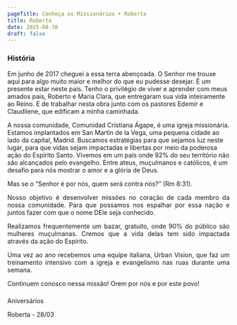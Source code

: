 ```yaml
---
pageTitle: Conheça os Missionários • Roberta
title: Roberta
date: 2025-08-30
draft: false
---
```

### História

Em junho de 2017 cheguei a essa terra abençoada. O Senhor me trouxe aqui para algo muito maior e melhor do que eu pudesse desejar. É um presente estar neste país. Tenho o privilégio de viver e aprender com meus amados pais, Roberto e Maria Clara, que entregaram sua vida inteiramente ao Reino. E de trabalhar nesta obra junto com os pastores Edemir e Claudilene, que edificam a minha caminhada.

  
A nossa comunidade, Comunidad Cristiana Ágape, é uma igreja missionária. Estamos implantados em San Martín de la Vega, uma pequena cidade ao lado da capital, Madrid. Buscamos estratégias para que sejamos luz neste lugar, para que vidas sejam impactadas e libertas por meio da poderosa ação do Espírito Santo. Vivemos em um país onde 92% do seu território não são alcançados pelo evangelho. Entre ateus, muçulmanos e católicos, é um desafio para nós mostrar o amor e a glória de Deus.

<p style="text-align: justify">Mas se o “Senhor é por nós, quem será contra nós?” (Rm 8:31).</p><p style="text-align: justify">Nosso objetivo é desenvolver missões no coração de cada membro da nossa comunidade. Para que possamos nos espalhar por essa nação e juntos fazer com que o nome DEle seja conhecido.</p><p style="text-align: justify">Realizamos frequentemente um bazar, gratuito, onde 90% do público são mulheres muçulmanas. Cremos que a vida delas tem sido impactada através da ação do Espírito.&nbsp;</p><p style="text-align: justify">Uma vez ao ano recebemos uma equipe italiana, Urban Vision, que faz um treinamento intensivo com a igreja e evangelismo nas ruas durante uma semana.</p><p style="text-align: justify">Continuem conosco nessa missão! Orem por nós e por este povo!</p>

###   
Aniversários

Roberta - 28/03